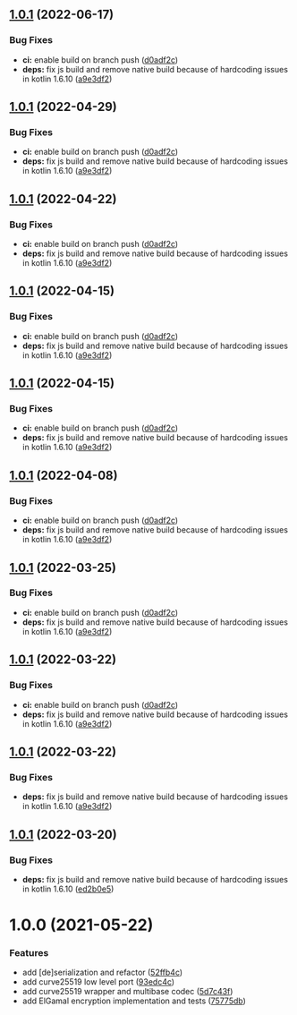 ## [1.0.1](https://github.com/mirceanis/komuta/compare/1.0.0...1.0.1) (2022-06-17)


### Bug Fixes

* **ci:** enable build on branch push ([d0adf2c](https://github.com/mirceanis/komuta/commit/d0adf2c8b6fb30e4ca4d62e8db975011a619c2ed))
* **deps:** fix js build and remove native build because of hardcoding issues in kotlin 1.6.10 ([a9e3df2](https://github.com/mirceanis/komuta/commit/a9e3df2f7241ce771bf136e726422cb3d723d02e))

## [1.0.1](https://github.com/mirceanis/komuta/compare/1.0.0...1.0.1) (2022-04-29)


### Bug Fixes

* **ci:** enable build on branch push ([d0adf2c](https://github.com/mirceanis/komuta/commit/d0adf2c8b6fb30e4ca4d62e8db975011a619c2ed))
* **deps:** fix js build and remove native build because of hardcoding issues in kotlin 1.6.10 ([a9e3df2](https://github.com/mirceanis/komuta/commit/a9e3df2f7241ce771bf136e726422cb3d723d02e))

## [1.0.1](https://github.com/mirceanis/komuta/compare/1.0.0...1.0.1) (2022-04-22)


### Bug Fixes

* **ci:** enable build on branch push ([d0adf2c](https://github.com/mirceanis/komuta/commit/d0adf2c8b6fb30e4ca4d62e8db975011a619c2ed))
* **deps:** fix js build and remove native build because of hardcoding issues in kotlin 1.6.10 ([a9e3df2](https://github.com/mirceanis/komuta/commit/a9e3df2f7241ce771bf136e726422cb3d723d02e))

## [1.0.1](https://github.com/mirceanis/komuta/compare/1.0.0...1.0.1) (2022-04-15)


### Bug Fixes

* **ci:** enable build on branch push ([d0adf2c](https://github.com/mirceanis/komuta/commit/d0adf2c8b6fb30e4ca4d62e8db975011a619c2ed))
* **deps:** fix js build and remove native build because of hardcoding issues in kotlin 1.6.10 ([a9e3df2](https://github.com/mirceanis/komuta/commit/a9e3df2f7241ce771bf136e726422cb3d723d02e))

## [1.0.1](https://github.com/mirceanis/komuta/compare/1.0.0...1.0.1) (2022-04-15)


### Bug Fixes

* **ci:** enable build on branch push ([d0adf2c](https://github.com/mirceanis/komuta/commit/d0adf2c8b6fb30e4ca4d62e8db975011a619c2ed))
* **deps:** fix js build and remove native build because of hardcoding issues in kotlin 1.6.10 ([a9e3df2](https://github.com/mirceanis/komuta/commit/a9e3df2f7241ce771bf136e726422cb3d723d02e))

## [1.0.1](https://github.com/mirceanis/komuta/compare/1.0.0...1.0.1) (2022-04-08)


### Bug Fixes

* **ci:** enable build on branch push ([d0adf2c](https://github.com/mirceanis/komuta/commit/d0adf2c8b6fb30e4ca4d62e8db975011a619c2ed))
* **deps:** fix js build and remove native build because of hardcoding issues in kotlin 1.6.10 ([a9e3df2](https://github.com/mirceanis/komuta/commit/a9e3df2f7241ce771bf136e726422cb3d723d02e))

## [1.0.1](https://github.com/mirceanis/komuta/compare/1.0.0...1.0.1) (2022-03-25)


### Bug Fixes

* **ci:** enable build on branch push ([d0adf2c](https://github.com/mirceanis/komuta/commit/d0adf2c8b6fb30e4ca4d62e8db975011a619c2ed))
* **deps:** fix js build and remove native build because of hardcoding issues in kotlin 1.6.10 ([a9e3df2](https://github.com/mirceanis/komuta/commit/a9e3df2f7241ce771bf136e726422cb3d723d02e))

## [1.0.1](https://github.com/mirceanis/komuta/compare/1.0.0...1.0.1) (2022-03-22)


### Bug Fixes

* **ci:** enable build on branch push ([d0adf2c](https://github.com/mirceanis/komuta/commit/d0adf2c8b6fb30e4ca4d62e8db975011a619c2ed))
* **deps:** fix js build and remove native build because of hardcoding issues in kotlin 1.6.10 ([a9e3df2](https://github.com/mirceanis/komuta/commit/a9e3df2f7241ce771bf136e726422cb3d723d02e))

## [1.0.1](https://github.com/mirceanis/komuta/compare/1.0.0...1.0.1) (2022-03-22)


### Bug Fixes

* **deps:** fix js build and remove native build because of hardcoding issues in kotlin 1.6.10 ([a9e3df2](https://github.com/mirceanis/komuta/commit/a9e3df2f7241ce771bf136e726422cb3d723d02e))

## [1.0.1](https://github.com/mirceanis/komuta/compare/1.0.0...1.0.1) (2022-03-20)


### Bug Fixes

* **deps:** fix js build and remove native build because of hardcoding issues in kotlin 1.6.10 ([ed2b0e5](https://github.com/mirceanis/komuta/commit/ed2b0e5cb26bf055fb0457f3422aa0c5193841cb))

# 1.0.0 (2021-05-22)


### Features

* add [de]serialization and refactor ([52ffb4c](https://github.com/mirceanis/komuta/commit/52ffb4c93d1b4512c4a4d2e3ef33d763d5f4d9a0))
* add curve25519 low level port ([93edc4c](https://github.com/mirceanis/komuta/commit/93edc4ceabf04edd4a77cbfd5d25db20c273a619))
* add curve25519 wrapper and multibase codec ([5d7c43f](https://github.com/mirceanis/komuta/commit/5d7c43fa08ac5cfa84dac66695121457e4229aad))
* add ElGamal encryption implementation and tests ([75775db](https://github.com/mirceanis/komuta/commit/75775db0845b63e992449c90bdf41c75b42a4908))
